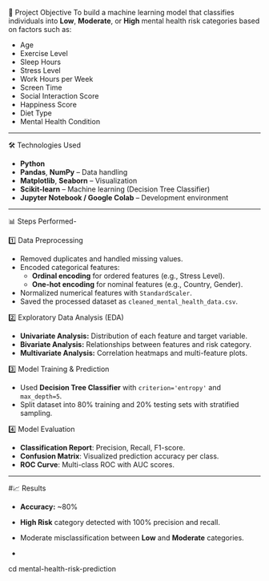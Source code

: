 
 🎯 Project Objective
To build a machine learning model that classifies individuals into **Low**, **Moderate**, or **High** mental health risk categories based on factors such as:
- Age
- Exercise Level
- Sleep Hours
- Stress Level
- Work Hours per Week
- Screen Time
- Social Interaction Score
- Happiness Score
- Diet Type
- Mental Health Condition

---

🛠️ Technologies Used
- **Python**
- **Pandas**, **NumPy** – Data handling
- **Matplotlib**, **Seaborn** – Visualization
- **Scikit-learn** – Machine learning (Decision Tree Classifier)
- **Jupyter Notebook / Google Colab** – Development environment

---

 📊 Steps Performed-

 1️⃣ Data Preprocessing
- Removed duplicates and handled missing values.
- Encoded categorical features:
  - **Ordinal encoding** for ordered features (e.g., Stress Level).
  - **One-hot encoding** for nominal features (e.g., Country, Gender).
- Normalized numerical features with `StandardScaler`.
- Saved the processed dataset as `cleaned_mental_health_data.csv`.

 2️⃣ Exploratory Data Analysis (EDA)
- **Univariate Analysis:** Distribution of each feature and target variable.
- **Bivariate Analysis:** Relationships between features and risk category.
- **Multivariate Analysis:** Correlation heatmaps and multi-feature plots.

 3️⃣ Model Training & Prediction
- Used **Decision Tree Classifier** with `criterion='entropy'` and `max_depth=5`.
- Split dataset into 80% training and 20% testing sets with stratified sampling.

 4️⃣ Model Evaluation
- **Classification Report**: Precision, Recall, F1-score.
- **Confusion Matrix**: Visualized prediction accuracy per class.
- **ROC Curve**: Multi-class ROC with AUC scores.

---

#📈 Results
- **Accuracy:** ~80%
- **High Risk** category detected with 100% precision and recall.
- Moderate misclassification between **Low** and **Moderate** categories.

-
cd mental-health-risk-prediction

